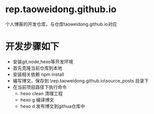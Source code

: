 # rep.taoweidong.github.io
个人博客的开发仓库，与仓库taoweidong.github.io对应

# 开发步骤如下
- 安装git,node,hexo等开发环境
- 首先克隆当前仓库到本地
- 安装相关依赖 npm install
- 编写博文，保存到 \rep.taoweidong.github.io\source\_posts 目录下
- 在当前项目路径下执行命令
  - hexo clean 清理工程
  - hexo g 编译博文
  - hexo d 发布博文到githua仓库中
  
